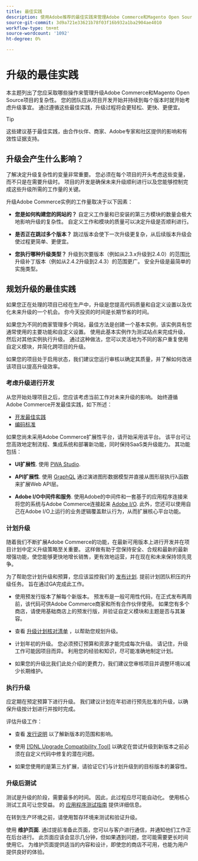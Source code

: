 ```yaml
---
title: 最佳实践
description: 使用Adobe推荐的最佳实践来管理Adobe Commerce和Magento Open Source项目的升级过程。
source-git-commit: 3d9a721e33621b78f03f16b932a1ba2904ae4010
workflow-type: tm+mt
source-wordcount: '1092'
ht-degree: 0%

---
```



# 升级的最佳实践

本主题列出了您应采取哪些操作来管理升级Adobe Commerce和Magento Open Source项目的复杂性。 您的团队应从项目开发开始并持续到每个版本时就开始考虑升级事宜。 通过遵循这些最佳实践，升级过程将会更轻松、更快、更便宜。

>[!TIP]
>
>这些建议基于最佳实践，由合作伙伴、商家、Adobe专家和社区提供的影响和有效性证据支持。

## 升级会产生什么影响？

了解决定升级复杂性的变量非常重要。 您必须在每个项目的开头考虑这些变量，而不只是在需要升级时。 项目的开发是确保未来升级顺利进行以及您能够控制完成这些升级所需的工作量的关键。

升级Adobe Commerce实例的工作量取决于以下因素：

- **您是如何构建您的网站的？** 自定义工作量和已安装的第三方模块的数量会极大地影响升级的复杂性。 自定义工作和模块的质量可以决定升级是否顺利进行。

- **是否正在跳过多个版本？** 跳过版本会使下一次升级更复杂，从后续版本升级会使过程更简单、更便宜。

- **您执行哪种升级类型？** 升级到次要版本（例如从2.3.x升级到2.4.0）的范围比升级补丁版本（例如从2.4.2升级到2.4.3）的范围更广。 安全升级是最简单的实施类型。

## 规划升级的最佳实践

如果您正在处理的项目已经在生产中，升级是您提高代码质量和自定义设置以及优化未来升级的一个机会。 你今天投资的时间是长期节省的时间。

如果您为不同的商家管理多个网站，最佳方法是创建一个基本实例，该实例具有您通常使用的主要功能和自定义设置。 使用此基本实例作为测试站点来完成升级，然后对其他实例执行升级。 通过这种做法，您可以灵活地为不同的客户重复使用自定义模块，并简化跨项目的升级。

如果您的项目处于启用状态，我们建议您运行审核以确定其质量，并了解如何改进该项目以提高升级效率。

### 考虑升级进行开发

从您开始处理项目之后，您应该考虑当前工作对未来升级的影响。 始终遵循Adobe Commerce开发最佳实践，如下所述：

- [开发最佳实践](https://devdocs.magento.com/guides/v2.4/ext-best-practices/bk-ext-best-practices.html)
- [编码标准](https://devdocs.magento.com/guides/v2.4/coding-standards/bk-coding-standards.html)

如果您尚未采用Adobe Commerce扩展性平台，请开始采用该平台。 该平台可让您高效地定制流程、集成系统和部署新功能，同时保持SaaS类升级能力。 其功能包括：

- **UI扩展性**. 使用 [PWA Studio](https://developer.adobe.com/commerce/pwa-studio/).

- **API扩展性**. 使用 [GraphQL](https://devdocs.magento.com/guides/v2.4/graphql/index.html) 通过演进图形数据模型并直接从图形层执行λ函数来扩展Web API层。

- **Adobe I/O中间件和服务**. 使用Adobe的中间件和一套基于的应用程序连接来将您的系统与Adobe Commerce连接起来 [Adobe I/O](https://www.adobe.io/). 此外，您还可以使用自己在Adobe I/O上运行的业务逻辑覆盖默认行为，从而扩展核心平台功能。

### 计划升级

随着我们不断扩展Adobe Commerce的功能，在最新可用版本上进行开发并在项目计划中定义升级策略至关重要。 这样做有助于您保持安全、合规和最新的最新增强功能，使您能够更快地增长销售，更有效地运营，并在现在和未来保持领先竞争。

为了帮助您计划升级和预算，您应该监控我们的 [发布计划](https://devdocs.magento.com/release). 提前计划团队积压的升级任务。 旨在通过GA完成此工作。

- 使用预发行版本了解每个新版本。 预发布是一般可用性代码，在正式发布两周前，该代码可供Adobe Commerce商家和所有合作伙伴使用。 如果您有多个商店，请使用基础商店上的预发行版，并验证自定义模块和主题是否与其兼容。

- 查看 [升级计划核对清单](https://support.magento.com/hc/en-us/articles/360057968951) ，以帮助您规划升级。

- 计划年初的升级。 您必须预订预算和资源才能完成每次升级。 请记住，升级工作可能因项目而异。 利用您的经验和知识，尽可能准确地制定计划。

- 如果您的升级比我们此处介绍的更费力，我们建议您审核项目并调整环境以减少长期维护。

### 执行升级

应定期在预定预算下进行升级。 我们建议计划在年初进行预先批准的升级，以确保升级按计划进行并按时完成。

评估升级工作：

- 查看 [发行说明](https://devdocs.magento.com/guides/v2.4/release-notes/bk-release-notes.html) 以了解新版本的范围和影响。

- 使用 [[!DNL Upgrade Compatibility Tool]](../upgrade-compatibility-tool/overview.md) 以确定在尝试升级到新版本之前必须在自定义代码中修复的潜在问题。

- 如果您使用的是第三方扩展，请验证它们与计划升级到的目标版本的兼容性。

### 升级后测试

测试是升级的阶段，需要最多的时间。 因此，此过程应尽可能自动化。 使用核心测试工具可让您受益。 的 [应用程序测试指南](https://devdocs.magento.com/guides/v2.4/test/testing.html) 提供详细信息。

在转到生产环境之前，请使用暂存环境来测试和验证升级。

使用 **维护页面**. 通过提前准备此页面，您可以与客户进行通信，并通知他们工作正在后台进行。 此页面应该会显示几分钟，但如果遇到问题，您可能需要更长时间使用它。 为维护页面提供适当的内容和设计，即使您的商店不可用，也能为用户提供良好的体验。

